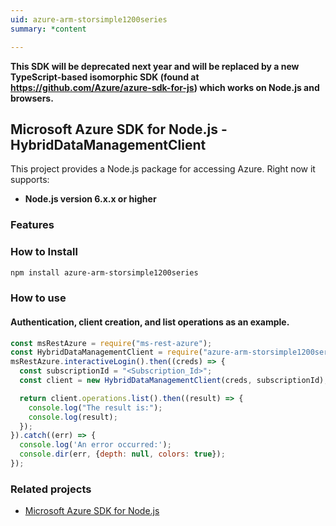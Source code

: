 ```yaml
---
uid: azure-arm-storsimple1200series
summary: *content

---
```

**This SDK will be deprecated next year and will be replaced by a new TypeScript-based isomorphic SDK (found at https://github.com/Azure/azure-sdk-for-js) which works on Node.js and browsers.**
## Microsoft Azure SDK for Node.js - HybridDataManagementClient

This project provides a Node.js package for accessing Azure. Right now it supports:
- **Node.js version 6.x.x or higher**

### Features


### How to Install

```bash
npm install azure-arm-storsimple1200series
```

### How to use

#### Authentication, client creation, and list operations as an example.

```javascript
const msRestAzure = require("ms-rest-azure");
const HybridDataManagementClient = require("azure-arm-storsimple1200series");
msRestAzure.interactiveLogin().then((creds) => {
  const subscriptionId = "<Subscription_Id>";
  const client = new HybridDataManagementClient(creds, subscriptionId);

  return client.operations.list().then((result) => {
    console.log("The result is:");
    console.log(result);
  });
}).catch((err) => {
  console.log('An error occurred:');
  console.dir(err, {depth: null, colors: true});
});
```
### Related projects

- [Microsoft Azure SDK for Node.js](https://github.com/Azure/azure-sdk-for-node)
